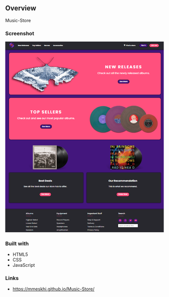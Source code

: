 ## Overview
Music-Store

### Screenshot
![](./screenshot.jpg)

### Built with
- HTML5
- CSS
- JavaScript

### Links
- https://mmeskhi.github.io/Music-Store/
